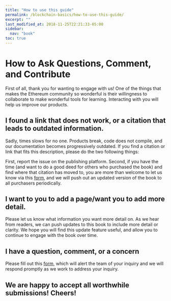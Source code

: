 ```yaml
---
title: "How to use this guide"
permalink: /blockchain-basics/how-to-use-this-guide/
excerpt: ""
last_modified_at: 2018-11-25T22:21:33-05:00
sidebar:
  nav: "book"
toc: true
---
```


# How to Ask Questions, Comment, and Contribute

First of all, thank you for wanting to engage with us! One of the things that makes the Ethereum community so wonderful is their willingness to collaborate to make wonderful tools for learning. Interacting with you will help us improve our products.

## I found a link that does not work, or a citation that leads to outdated information.

Sadly, times slows for no one. Products break, code does not compile, and our documentation becomes progressively outdated. If you find a citation or link that fits this description, please do the two following things:

First, report the issue on the publishing platform. Second, if you have the time \(and want to do a good deed for others who purchased the book\) and find where that citation has moved to, you are more than welcome to let us know via this [form](https://docs.google.com/forms/d/e/1FAIpQLSfOH5EOwqUvpfu86MsEfYAK_76A0KPOb8D71LSObpLVTHJRZg/viewform?usp=sf_link), and we will push out an updated version of the book to all purchasers periodically.

## I want to you to add a page/want you to add more detail.

Please let us know what information you want more detail on. As we hear from readers, we can push updates to this book to include more detail or clarity. We hope you will find this update feature useful, and allow you to continue to engage with the book over time.

## I have a question, comment, or a concern

Please fill out this [form](https://docs.google.com/forms/d/e/1FAIpQLSfOH5EOwqUvpfu86MsEfYAK_76A0KPOb8D71LSObpLVTHJRZg/viewform?usp=sf_link), which will alert the team of your inquiry and we will respond promptly as we work to address your inquiry.

## We are happy to accept all worthwhile submissions! Cheers!

